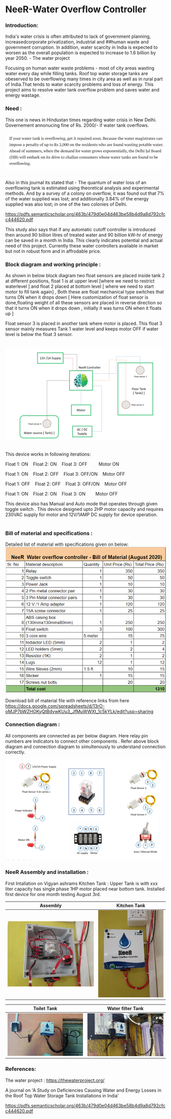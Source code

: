 # NeeR-Water Overflow Controller


### Introduction: 
India's water crisis is often attributed to lack of government planning, increasedcorporate privatization, industrial and ##human waste and government corruption. 
In addition, water scarcity in India is expected to worsen as the overall population is expected 
to increase to 1.6 billion by year 2050. - The water project 

Focusing on human water waste problems - most of city areas wasting water every 
day while filling tanks. Roof top water storage tanks are obeserved to be overflowing many times in city area as well as in rural part of India.That tends to water scarcity problems and loss of energy.
This project aims to resolve water tank overflow problem and saves water and energy wastage. 


### Need : 

This one is news in Hindustan times regarding water crisis in New Delhi. Governement annonucing fine of Rs. 2000/- if water tank overflows.  </br></br>
![](https://github.com/SuhasLabade/NeeR-Water-Overflow-Controller/blob/master/Neer/image1.png)   </br></br>



Also in this journal its stated that - The quantum of water loss of an overflowing tank is estimated using theoretical analysis and experimental methods.
And by a survey of a colony on overflow, it was found out that 7% of the water supplied was lost; and additionally 3.84% of the
energy supplied was also lost; in one of the two colonies of Delhi. 

https://pdfs.semanticscholar.org/463b/479d0e04d463be58b4d9a8d792cfcc444620.pdf

This study also says that if any automatic cutoff controller is introduced then around 90 billion litres of treated water 
and 90 billion kW-hr of energy can be saved in a month in India. This clearly indicates potential and actual need of this project.
Currently these water controllers available in market but not in robust form and in affrodable price.</br>


### Block diagram and working principle :

As shown in below  block diagram two float sensors are placed inside tank 2 at different positions, float 1 is at upper level [where we need 
to restrict waterlevel ] and float 2 placed at bottom level [ where we need to start motor to fill tank again] , Both these are float mechanical 
type switches that turns ON when it drops down [ Here customization of float sensor is done,floating weight of 
all these sensors are placed in reverse direction so that it turns ON when it drops down , initially it was turns ON when it floats up ] 

Float sensor 3 is placed in another tank where motor is placed. This float 3 sensor mainly measures Tank 1 water
level and keeps motor OFF if water level is below the float 3 sensor. </br> </br></br>
![](https://github.com/SuhasLabade/NeeR-Water-Overflow-Controller/blob/master/Neer/image2.png) </br></br>

This device works in following iterations: </br>

Float 1: ON  &nbsp;&nbsp;  Float 2: ON  &nbsp;&nbsp;  Float 3: OFF    &nbsp; &nbsp;&nbsp;&nbsp;&nbsp;&nbsp;     Motor ON </br>

Float 1: ON  &nbsp;&nbsp;  Float 2: OFF &nbsp;&nbsp;  Float 3: OFF/ON  &nbsp;&nbsp;  Motor OFF </br>

Float 1: OFF &nbsp;&nbsp;  Float 2: OFF &nbsp;&nbsp;  Float 3: OFF/ON  &nbsp;&nbsp;   Motor OFF </br>

Float 1: ON  &nbsp;&nbsp;  Float 2: ON  &nbsp;&nbsp;  Float 3: ON      &nbsp;&nbsp;&nbsp;&nbsp;&nbsp;&nbsp;       Motor OFF </br>



This device also has Manual and Auto mode that operates through given toggle switch . 
This device designed upto 2HP motor capacity and requires 230VAC supply for motor and 12V/1AMP DC supply for device operation. </br></br>

### Bill of material  and specifications : 

Detailed list of material with specifications given on below:
![](https://github.com/SuhasLabade/NeeR-Water-Overflow-Controller/blob/master/Neer/Image5(2).png)


Download bill of material file with reference links from here </br>
https://docs.google.com/spreadsheets/d/13rO-oMJP7bWZHOKyQtBdvwKUu3_JfMuWWXt_1c5kYLk/edit?usp=sharing


### Connection diagram : 

All components are connected as per below diagram. Here relay pin numbers are indicators to connect other components . Refer above block diagram and connection diagram to  simultenously to understand connection correctly.   

![](https://github.com/SuhasLabade/NeeR-Water-Overflow-Controller/blob/master/Neer/image4.png)



### NeeR Assembly and installation :

First Intallation on Vigyan ashrams Kitchen Tank : 
Upper Tank is with xxx liter capacity has single phase 1HP motor placed near bottom tank. Installed first device for one month testing August 3rd. 



Assembly            |  Kitchen Tank
:---------------------------:|:-------------------------:
![](https://github.com/SuhasLabade/NeeR-Water-Overflow-Controller/blob/master/Neer/Image6.jpeg)  |  ![](https://github.com/SuhasLabade/NeeR-Water-Overflow-Controller/blob/master/Neer/Image7.jpeg)

Toilet Tank          |  Water filter Tank 
:---------------------------:|:-------------------------:
![](https://github.com/SuhasLabade/NeeR-Water-Overflow-Controller/blob/master/Neer/Image9.jpeg)  |  ![](https://github.com/SuhasLabade/NeeR-Water-Overflow-Controller/blob/master/Neer/Image10.jpeg)

### References:
The water project : https://thewaterproject.org/ </br>

 A journal on 'A Study on Deficiencies Causing Water and Energy
Losses in the Roof Top Water Storage Tank
Installations in India'

https://pdfs.semanticscholar.org/463b/479d0e04d463be58b4d9a8d792cfcc444620.pdf


